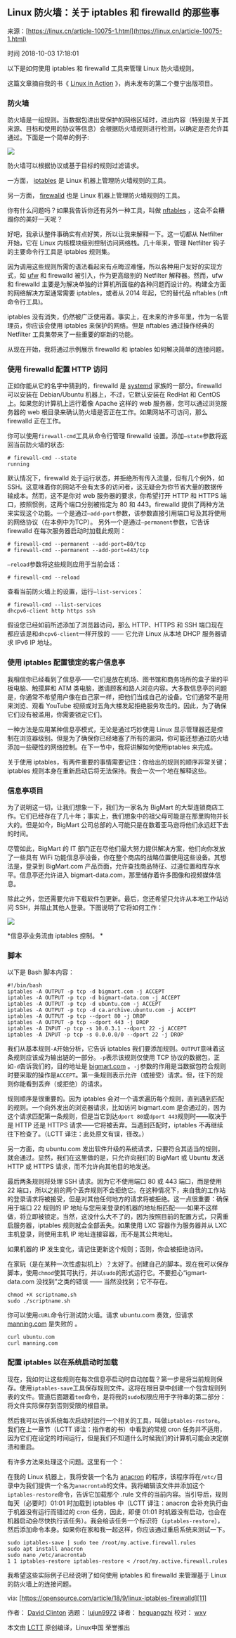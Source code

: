 ## Linux 防火墙：关于 iptables 和 firewalld 的那些事

来源：[https://linux.cn/article-10075-1.html](https://linux.cn/article-10075-1.html)

时间 2018-10-03 17:18:01

 
以下是如何使用 iptables 和 firewalld 工具来管理 Linux 防火墙规则。
 
这篇文章摘自我的书《 [Linux in Action][2] 》，尚未发布的第二个曼宁出版项目。
 
### 防火墙
 
防火墙是一组规则。当数据包进出受保护的网络区域时，进出内容（特别是关于其来源、目标和使用的协议等信息）会根据防火墙规则进行检测，以确定是否允许其通过。下面是一个简单的例子:
 
![][0]
 
防火墙可以根据协议或基于目标的规则过滤请求。
 
一方面， [iptables][3] 是 Linux 机器上管理防火墙规则的工具。
 
另一方面， [firewalld][4] 也是 Linux 机器上管理防火墙规则的工具。
 
你有什么问题吗？如果我告诉你还有另外一种工具，叫做 [nftables][5] ，这会不会糟蹋你的美好一天呢？
 
好吧，我承认整件事确实有点好笑，所以让我来解释一下。这一切都从 Netfilter 开始，它在 Linux 内核模块级别控制访问网络栈。几十年来，管理 Netfilter 钩子的主要命令行工具是 iptables 规则集。
 
因为调用这些规则所需的语法看起来有点晦涩难懂，所以各种用户友好的实现方式，如 [ufw][6] 和 firewalld 被引入，作为更高级别的 Netfilter 解释器。然而，ufw 和 firewalld 主要是为解决单独的计算机所面临的各种问题而设计的。构建全方面的网络解决方案通常需要 iptables，或者从 2014 年起，它的替代品 nftables (nft 命令行工具)。
 
iptables 没有消失，仍然被广泛使用着。事实上，在未来的许多年里，作为一名管理员，你应该会使用 iptables 来保护的网络。但是 nftables 通过操作经典的 Netfilter 工具集带来了一些重要的崭新的功能。
 
从现在开始，我将通过示例展示 firewalld 和 iptables 如何解决简单的连接问题。
 
### 使用 firewalld 配置 HTTP 访问
 
正如你能从它的名字中猜到的，firewalld 是 [systemd][7] 家族的一部分。firewalld 可以安装在 Debian/Ubuntu 机器上，不过，它默认安装在 RedHat 和 CentOS 上。如果您的计算机上运行着像 Apache 这样的 web 服务器，您可以通过浏览服务器的 web 根目录来确认防火墙是否正在工作。如果网站不可访问，那么 firewalld 正在工作。
 
你可以使用`firewall-cmd`工具从命令行管理 firewalld 设置。添加`–state`参数将返回当前防火墙的状态:

```
# firewall-cmd --state
running
```
 
默认情况下，firewalld 处于运行状态，并拒绝所有传入流量，但有几个例外，如 SSH。这意味着你的网站不会有太多的访问者，这无疑会为你节省大量的数据传输成本。然而，这不是你对 web 服务器的要求，你希望打开 HTTP 和 HTTPS 端口，按照惯例，这两个端口分别被指定为 80 和 443。firewalld 提供了两种方法来实现这个功能。一个是通过`–add-port`参数，该参数直接引用端口号及其将使用的网络协议（在本例中为TCP）。 另外一个是通过`–permanent`参数，它告诉 firewalld 在每次服务器启动时加载此规则：

```
# firewall-cmd --permanent --add-port=80/tcp
# firewall-cmd --permanent --add-port=443/tcp
```
 `–reload`参数将这些规则应用于当前会话：

```
# firewall-cmd --reload
```
 
查看当前防火墙上的设置，运行`–list-services`：

```
# firewall-cmd --list-services
dhcpv6-client http https ssh
```
 
假设您已经如前所述添加了浏览器访问，那么 HTTP、HTTPS 和 SSH 端口现在都应该是和`dhcpv6-client`一样开放的 —— 它允许 Linux 从本地 DHCP 服务器请求 IPv6 IP 地址。
 
### 使用 iptables 配置锁定的客户信息亭
 
我相信你已经看到了信息亭——它们是放在机场、图书馆和商务场所的盒子里的平板电脑、触摸屏和 ATM 类电脑，邀请顾客和路人浏览内容。大多数信息亭的问题是，你通常不希望用户像在自己家一样，把他们当成自己的设备。它们通常不是用来浏览、观看 YouTube 视频或对五角大楼发起拒绝服务攻击的。因此，为了确保它们没有被滥用，你需要锁定它们。
 
一种方法是应用某种信息亭模式，无论是通过巧妙使用 Linux 显示管理器还是控制在浏览器级别。但是为了确保你已经堵塞了所有的漏洞，你可能还想通过防火墙添加一些硬性的网络控制。在下一节中，我将讲解如何使用iptables 来完成。
 
关于使用 iptables，有两件重要的事情需要记住：你给出的规则的顺序非常关键；iptables 规则本身在重新启动后将无法保持。我会一次一个地在解释这些。
 
### 信息亭项目
 
为了说明这一切，让我们想象一下，我们为一家名为 BigMart 的大型连锁商店工作。它们已经存在了几十年；事实上，我们想象中的祖父母可能是在那里购物并长大的。但是如今，BigMart 公司总部的人可能只是在数着亚马逊将他们永远赶下去的时间。
 
尽管如此，BigMart 的 IT 部门正在尽他们最大努力提供解决方案，他们向你发放了一些具有 WiFi 功能信息亭设备，你在整个商店的战略位置使用这些设备。其想法是，登录到 BigMart.com 产品页面，允许查找商品特征、过道位置和库存水平。信息亭还允许进入 bigmart-data.com，那里储存着许多图像和视频媒体信息。
 
除此之外，您还需要允许下载软件包更新。最后，您还希望只允许从本地工作站访问 SSH，并阻止其他人登录。下图说明了它将如何工作：
 
![][1]
 
*信息亭业务流由 iptables 控制。 *
 
### 脚本
 
以下是 Bash 脚本内容：

```
#!/bin/bash
iptables -A OUTPUT -p tcp -d bigmart.com -j ACCEPT
iptables -A OUTPUT -p tcp -d bigmart-data.com -j ACCEPT
iptables -A OUTPUT -p tcp -d ubuntu.com -j ACCEPT
iptables -A OUTPUT -p tcp -d ca.archive.ubuntu.com -j ACCEPT
iptables -A OUTPUT -p tcp --dport 80 -j DROP
iptables -A OUTPUT -p tcp --dport 443 -j DROP
iptables -A INPUT -p tcp -s 10.0.3.1 --dport 22 -j ACCEPT
iptables -A INPUT -p tcp -s 0.0.0.0/0 --dport 22 -j DROP
```
 
我们从基本规则`-A`开始分析，它告诉 iptables 我们要添加规则。`OUTPUT`意味着这条规则应该成为输出链的一部分。`-p`表示该规则仅使用 TCP 协议的数据包，正如`-d`告诉我们的，目的地址是 [bigmart.com][8] 。`-j`参数的作用是当数据包符合规则时要采取的操作是`ACCEPT`。第一条规则表示允许（或接受）请求。但，往下的规则你能看到丢弃（或拒绝）的请求。
 
规则顺序是很重要的。因为 iptables 会对一个请求遍历每个规则，直到遇到匹配的规则。一个向外发出的浏览器请求，比如访问 bigmart.com 是会通过的，因为这个请求匹配第一条规则，但是当它到达`dport 80`或`dport 443`规则时——取决于是 HTTP 还是 HTTPS 请求——它将被丢弃。当遇到匹配时，iptables 不再继续往下检查了。（LCTT 译注：此处原文有误，径改。）
 
另一方面，向 ubuntu.com 发出软件升级的系统请求，只要符合其适当的规则，就会通过。显然，我们在这里做的是，只允许向我们的 BigMart 或 Ubuntu 发送 HTTP 或 HTTPS 请求，而不允许向其他目的地发送。
 
最后两条规则将处理 SSH 请求。因为它不使用端口 80 或 443 端口，而是使用 22 端口，所以之前的两个丢弃规则不会拒绝它。在这种情况下，来自我的工作站的登录请求将被接受，但是对其他任何地方的请求将被拒绝。这一点很重要：确保用于端口 22 规则的 IP 地址与您用来登录的机器的地址相匹配——如果不这样做，将立即被锁定。当然，这没什么大不了的，因为按照目前的配置方式，只需重启服务器，iptables 规则就会全部丢失。如果使用 LXC 容器作为服务器并从 LXC 主机登录，则使用主机 IP 地址连接容器，而不是其公共地址。
 
如果机器的 IP 发生变化，请记住更新这个规则；否则，你会被拒绝访问。
 
在家玩（是在某种一次性虚拟机上）？太好了。创建自己的脚本。现在我可以保存脚本，使用`chmod`使其可执行，并以`sudo`的形式运行它。不要担心“igmart-data.com 没找到”之类的错误 —— 当然没找到；它不存在。

```
chmod +X scriptname.sh
sudo ./scriptname.sh
```
 
你可以使用`cURL`命令行测试防火墙。请求 ubuntu.com 奏效，但请求 [manning.com][9] 是失败的 。

```
curl ubuntu.com
curl manning.com
```
 
### 配置 iptables 以在系统启动时加载
 
现在，我如何让这些规则在每次信息亭启动时自动加载？第一步是将当前规则保存。使用`iptables-save`工具保存规则文件。这将在根目录中创建一个包含规则列表的文件。管道后面跟着`tee`命令，是将我的`sudo`权限应用于字符串的第二部分：将文件实际保存到否则受限的根目录。
 
然后我可以告诉系统每次启动时运行一个相关的工具，叫做`iptables-restore`。我们在上一章节（LCTT 译注：指作者的书）中看到的常规 cron 任务并不适用，因为它们在设定的时间运行，但是我们不知道什么时候我们的计算机可能会决定崩溃和重启。
 
有许多方法来处理这个问题。这里有一个：
 
在我的 Linux 机器上，我将安装一个名为 [anacron][10] 的程序，该程序将在`/etc/`目录中为我们提供一个名为`anacrontab`的文件。我将编辑该文件并添加这个`iptables-restore`命令，告诉它加载那个 .rule 文件的当前内容。当引导后，规则每天（必要时）01:01 时加载到 iptables 中（LCTT 译注：anacron 会补充执行由于机器没有运行而错过的 cron 任务，因此，即便 01:01 时机器没有启动，也会在机器启动会尽快执行该任务）。我会给该任务一个标识符（`iptables-restore`），然后添加命令本身。如果你在家和我一起这样，你应该通过重启系统来测试一下。

```
sudo iptables-save | sudo tee /root/my.active.firewall.rules
sudo apt install anacron
sudo nano /etc/anacrontab
1 1 iptables-restore iptables-restore < /root/my.active.firewall.rules
```
 
我希望这些实际例子已经说明了如何使用 iptables 和 firewalld 来管理基于 Linux 的防火墙上的连接问题。
 
via: [https://opensource.com/article/18/9/linux-iptables-firewalld][11]
 
作者： [David Clinton][12] 选题： [lujun9972][13] 译者： [heguangzhi][14] 校对： [wxy][15]
 
本文由 [LCTT][16] 原创编译，Linux中国 荣誉推出


[2]: https://www.manning.com/books/linux-in-action?a_aid=bootstrap-it&a_bid=4ca15fc9&chan=opensource
[3]: https://en.wikipedia.org/wiki/Iptables
[4]: https://firewalld.org/
[5]: https://wiki.nftables.org/wiki-nftables/index.php/Main_Page
[6]: https://en.wikipedia.org/wiki/Uncomplicated_Firewall
[7]: https://en.wikipedia.org/wiki/Systemd
[8]: http://bigmart.com/
[9]: http://manning.com/
[10]: https://sourceforge.net/projects/anacron/
[11]: https://opensource.com/article/18/9/linux-iptables-firewalld
[12]: https://opensource.com/users/remyd
[13]: https://github.com/lujun9972
[14]: https://github.com/heguangzhi
[15]: https://github.com/wxy
[16]: https://github.com/LCTT/TranslateProject
[0]: https://img2.tuicool.com/FjqIvqY.jpg
[1]: https://img1.tuicool.com/NrI3yaY.jpg